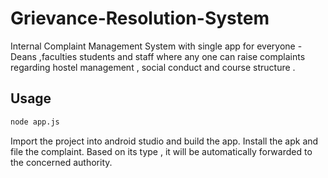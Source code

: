 # Grievance-Resolution-System
Internal Complaint Management System with single app for everyone - Deans ,faculties students and staff where any one can raise complaints
regarding hostel management , social conduct and course structure .
## Usage
``` bash
node app.js
```
Import the project into android studio and build the app. Install the apk and file the complaint. Based on its type , it will be automatically
forwarded to the concerned authority.
